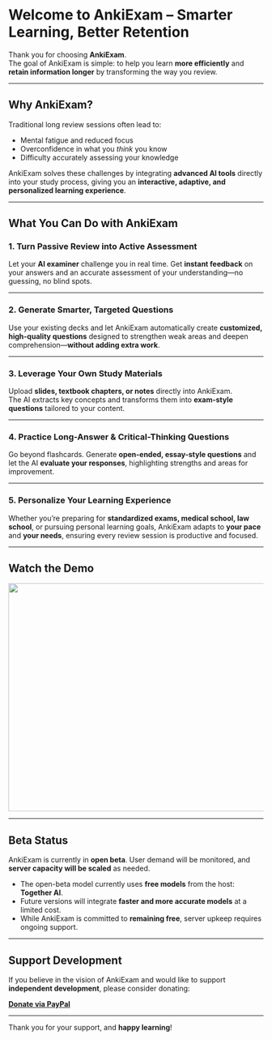 # Welcome to **AnkiExam** – Smarter Learning, Better Retention

Thank you for choosing **AnkiExam**.  
The goal of AnkiExam is simple: to help you learn **more efficiently** and **retain information longer** by transforming the way you review.

---

## Why AnkiExam?

Traditional long review sessions often lead to:
- Mental fatigue and reduced focus  
- Overconfidence in what you *think* you know  
- Difficulty accurately assessing your knowledge  

AnkiExam solves these challenges by integrating **advanced AI tools** directly into your study process, giving you an **interactive, adaptive, and personalized learning experience**.

---

## What You Can Do with AnkiExam

### 1. Turn Passive Review into Active Assessment  
Let your **AI examiner** challenge you in real time. Get **instant feedback** on your answers and an accurate assessment of your understanding—no guessing, no blind spots.

---

### 2. Generate Smarter, Targeted Questions  
Use your existing decks and let AnkiExam automatically create **customized, high-quality questions** designed to strengthen weak areas and deepen comprehension—**without adding extra work**.

---

### 3. Leverage Your Own Study Materials  
Upload **slides, textbook chapters, or notes** directly into AnkiExam.  
The AI extracts key concepts and transforms them into **exam-style questions** tailored to your content.

---

### 4. Practice Long-Answer & Critical-Thinking Questions  
Go beyond flashcards. Generate **open-ended, essay-style questions** and let the AI **evaluate your responses**, highlighting strengths and areas for improvement.

---

### 5. Personalize Your Learning Experience  
Whether you’re preparing for **standardized exams, medical school, law school**, or pursuing personal learning goals, AnkiExam adapts to **your pace** and **your needs**, ensuring every review session is productive and focused.

---

## Watch the Demo

[<img src="https://img.youtube.com/vi/ebjjP4HIHY8/hqdefault.jpg" width="600" height="450" />](https://www.youtube.com/embed/ebjjP4HIHY8)

---

## Beta Status

AnkiExam is currently in **open beta**. User demand will be monitored, and **server capacity will be scaled** as needed.

- The open-beta model currently uses **free models** from the host: **Together AI**.  
- Future versions will integrate **faster and more accurate models** at a limited cost.  
- While AnkiExam is committed to **remaining free**, server upkeep requires ongoing support.

---

## Support Development

If you believe in the vision of AnkiExam and would like to support **independent development**, please consider donating:  

[**Donate via PayPal**](https://www.paypal.com/donate/?hosted_button_id=DVZWGMNHTHN4Q)

---

Thank you for your support, and **happy learning**!
